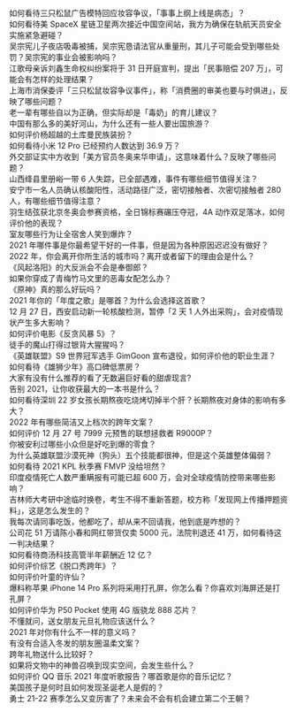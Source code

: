 如何看待三只松鼠广告模特回应妆容争议，「事事上纲上线是病态」？  
如何看待美 SpaceX 星链卫星两次接近中国空间站，我方为确保在轨航天员安全实施紧急避碰？  
吴宗宪儿子夜店吸毒被捕，吴宗宪恳请法官从重量刑，其儿子可能会受到哪些处罚？吴宗宪的事业会被影响吗？  
江歌母亲诉刘鑫生命权纠纷案将于 31 日开庭宣判，提出「民事赔偿 207 万」，可能会有怎样的处理结果？  
上海市消保委评「三只松鼠妆容争议事件」，称「消费圈的审美也要与时俱进」，反映了哪些问题？  
老一辈有哪些自以为正确，但实际却是「毒奶」的育儿建议？  
中国有那么多的美好河山，为什么还有一些人要出国旅游？  
如何评价杨超越的土库曼民族装扮？  
如何看待小米 12 Pro 已经预约人数达到 36.9 万？  
外交部证实中方收到「美方官员冬奥来华申请」，这意味着什么？反映了哪些问题？  
山西绛县里册峪一带 6 人失踪，已全部遇难，事件有哪些细节值得关注？  
安宁市一名人员确认核酸阳性，活动路径广泛，密切接触者、次密切接触者 280 人，有哪些细节值得注意？  
羽生结弦获北京冬奥会参赛资格，全日锦标赛碾压夺冠，4A 动作双足落冰，如何评价他的表现？  
室友哪些行为让全宿舍人笑到爆炸？  
2021 年哪件事是你最希望干好的一件事，但是因为各种原因迟迟没有做好？  
2022 年，你会离开你所生活的城市吗？离开或者留下的理由会是什么？  
《风起洛阳》的大反派会不会是奉御郎？  
如果你穿成了青梅竹马文里的恶毒女配怎么办？  
《原神》真的那么好玩吗？  
2021 年你的「年度之歌」是哪首？为什么会选择这首歌？  
12 月 27 日，西安启动新一轮核酸检测，暂停「2 天 1 人外出采购」，会对疫情现状产生多大影响？  
如何评价电影《反贪风暴 5》？  
徒手的魔山打得过银背大猩猩吗？  
《英雄联盟》S9 世界冠军选手 GimGoon 宣布退役，如何评价他的职业生涯？  
如何看待《雄狮少年》高口碑低票房？  
大家有没有什么推荐的看了无数遍巨好看的甜虐现言?  
告别 2021，让你收获最大的一本书是什么？  
如何看待深圳 22 岁女孩长期熬夜吃烧烤切掉半个肝？长期熬夜对身体的影响有多大？  
2022 年有哪些简洁又上档次的跨年文案？  
如何评价 12 月 27 号 7999 元预售的联想拯救者 R9000P？  
你被安利过哪些小众但是好吃到爆的零食？  
为什么英雄联盟沙漠死神（狗头）五个技能都很神，但是这个英雄整体偏弱？  
如何看待 2021 KPL 秋季赛 FMVP 没给坦然？  
印度疫情死亡人数严重瞒报有可能已超  600 万，会对全球疫情防控带来哪些影响？  
吉林师大考研中途临时换卷，考生不得不重新答题，校方称「发现网上传播押题资料」，这是怎么发生的？  
我每次请同事吃饭，他都吃了，却从来不回请我，他到底是咋想的？  
公司花 51 万请陈小春和网红带货仅卖 5000 元，法院判退还 41 万，如何看待这一判决结果？  
如何看待商汤科技高管半年薪酬近 12 亿？  
如何评价综艺《脱口秀跨年》？  
如何评价叶童的许仙？  
爆料称苹果 iPhone 14 Pro 系列将采用打孔屏，你怎么看？你喜欢刘海屏还是打孔屏？  
如何评价华为 P50 Pocket 使用 4G 版骁龙 888 芯片？  
不懂就问，送女朋友元旦礼物应该送什么？  
2021 年对你有什么不一样的意义吗？  
有没有合适入冬发的朋友圈温柔文案？  
跨年礼物送什么比较好？  
如果将文物中的神兽召唤到现实空间，会发生些什么？  
如何评价 QQ 音乐 2021 年度听歌报告？哪首歌是你的音乐记忆？  
美国孩子是何时且如何发现圣诞老人是假的？  
勇士 21-22 赛季怎么又变厉害了？未来会不会有机会建立第二个王朝？  
